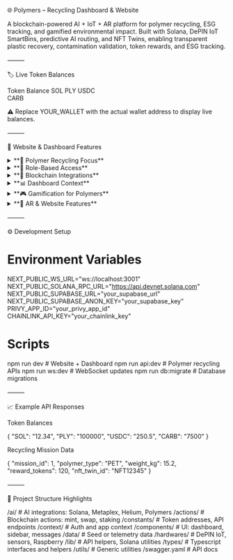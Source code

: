 🌐 Polymers – Recycling Dashboard & Website

A blockchain-powered AI + IoT + AR platform for polymer recycling, ESG tracking, and gamified environmental impact.
Built with Solana, DePIN IoT SmartBins, predictive AI routing, and NFT Twins, enabling transparent plastic recovery, contamination validation, token rewards, and ESG tracking.

⸻

🏷 Live Token Balances

Token	Balance
SOL	
PLY	
USDC	
CARB	

⚠️ Replace YOUR_WALLET with the actual wallet address to display live balances.

⸻

🚀 Website & Dashboard Features

<details>
<summary>**🔬 Polymer Recycling Focus**</summary>


	•	SmartBins for Polymers – IoT-enabled bins for PET, HDPE, LDPE, and mixed plastics
	•	NFC/QR Validation – Scan packaging or polymer products for recycling proof
	•	AI Contamination Detection – Detect mixed polymers, labels, adhesives, or impurities
	•	RWA & NFT Twins – Each recycled batch generates an NFT twin (linked to polymer type & weight)

</details>


<details>
<summary>**🎯 Role-Based Access**</summary>


	•	Recycler+ – Gamified recycling with streaks, missions, and Solana rewards
	•	Company Partner – ESG dashboards, carbon credit reports, supply chain polymer offsets
	•	Manufacturer+ – Polymer input/output tracking, predictive IoT maintenance
	•	Admin Auditor – ESG proof validation, compliance, and audit-ready reporting

</details>


<details>
<summary>**🔗 Blockchain Integrations**</summary>


	•	Solana – NFTs, token transfers, staking, Solana Pay, Actions + Blinks
	•	Metaplex – NFT metadata & marketplace for polymer credits
	•	Pyth + Chainlink – ESG price feeds, polymer commodity oracle data
	•	Helius – On-chain indexing & history of polymer credits
	•	Helium/DePIN – IoT network for SmartBin telemetry
	•	Privy.io – Privacy-preserving identity for recyclers & corporate partners

</details>


<details>
<summary>**📊 Dashboard Context**</summary>


	•	Website Frontend – Public-facing educational pages + ESG campaign landing pages
	•	Secure Dashboard – Role-based access for recyclers, partners, manufacturers, auditors
	•	Real-Time Telemetry – IoT polymer bin updates on map + AR overlays
	•	Predictive Routing – AI-driven polymer pickup routes for efficiency & lower CO₂ footprint

</details>


<details>
<summary>**🎮 Gamification for Polymers**</summary>


	•	Recycling Missions – Target specific polymer categories for streak bonuses
	•	Reward Multipliers – Cleaner polymer separation = higher ESG score
	•	NFT Badges – Unlock rare NFTs (Polymer Guardian, Circular Hero, etc.)
	•	Leaderboards – Individual and company-level polymer recycling rankings

</details>


<details>
<summary>**📱 AR & Website Features**</summary>


	•	2D + AR Maps – Navigate to nearest polymer SmartBins
	•	Polymer Streams Visualization – Show flow of plastics from user → recycler → manufacturer
	•	Mobile Notifications – Alerts for mission streaks & contamination warnings
	•	AI Chat Assistant – Answers about plastic sorting, ESG benefits, and polymer value recovery

</details>



⸻

⚙️ Development Setup

# Environment Variables
NEXT_PUBLIC_WS_URL="ws://localhost:3001"
NEXT_PUBLIC_SOLANA_RPC_URL="https://api.devnet.solana.com"
NEXT_PUBLIC_SUPABASE_URL="your_supabase_url"
NEXT_PUBLIC_SUPABASE_ANON_KEY="your_supabase_key"
PRIVY_APP_ID="your_privy_app_id"
CHAINLINK_API_KEY="your_chainlink_key"

# Scripts
npm run dev        # Website + Dashboard
npm run api:dev    # Polymer recycling APIs
npm run ws:dev     # WebSocket updates
npm run db:migrate # Database migrations


⸻

📈 Example API Responses

Token Balances

{
  "SOL": "12.34",
  "PLY": "100000",
  "USDC": "250.5",
  "CARB": "7500"
}

Recycling Mission Data

{
  "mission_id": 1,
  "polymer_type": "PET",
  "weight_kg": 15.2,
  "reward_tokens": 120,
  "nft_twin_id": "NFT12345"
}


⸻

🔧 Project Structure Highlights

/ai/           # AI integrations: Solana, Metaplex, Helium, Polymers
/actions/      # Blockchain actions: mint, swap, staking
/constants/    # Token addresses, API endpoints
/context/      # Auth and app context
/components/   # UI: dashboard, sidebar, messages
/data/         # Seed or telemetry data
/hardwares/    # DePIN IoT, sensors, Raspberry
/lib/          # API helpers, Solana utilities
/types/        # Typescript interfaces and helpers
/utils/        # Generic utilities
/swagger.yaml  # API docs
